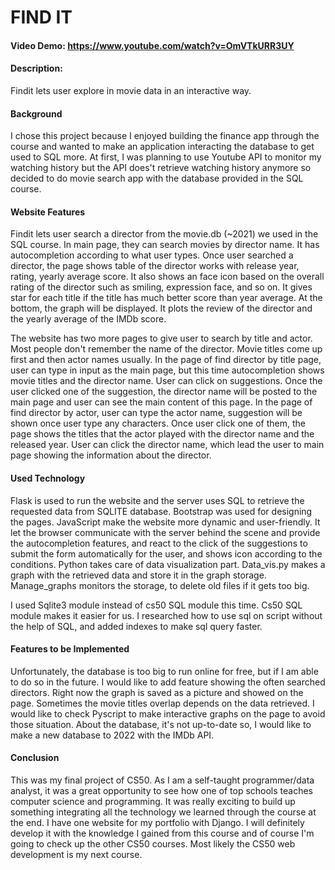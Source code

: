 # FIND IT
#### Video Demo:  https://www.youtube.com/watch?v=OmVTkURR3UY

#### Description:

Findit lets user explore in movie data in an interactive way.

#### Background

I chose this project because I enjoyed building the finance app through the course and wanted to make an application interacting the database to get used to SQL more. At first, I was planning to use Youtube API to monitor my watching history but the API does't retrieve watching history anymore so decided to do movie search app with the database provided in the SQL course.

#### Website Features

Findit lets user search a director from the movie.db (~2021) we used in the SQL course. In main page, they can search movies by director name. It has autocompletion according to what user types. Once user searched a director, the page shows table of the director works with release year, rating, yearly average score. It also shows an face icon based on the overall rating of the director such as smiling, expression face, and so on. It gives star for each title if the title has much better score than year average. At the bottom, the graph will be displayed. It plots the review of the director and the yearly average of the IMDb score.

The website has two more pages to give user to search by title and actor. Most people don't remember the name of the director. Movie titles come up first and then actor names usually. In the page of find director by title page, user can type in input as the main page, but this time autocompletion shows movie titles and the director name. User can click on suggestions. Once the user clicked one of the suggestion, the director name will be posted to the main page and user can see the main content of this page. In the page of find director by actor,
user can type the actor name, suggestion will be shown once user type any characters. Once user click one of them, the page shows the titles that the actor played with the director name and the released year. User can click the director name, which lead the user to main page showing the information about the director.


#### Used Technology

Flask is used to run the website and the server uses SQL to retrieve the requested data from SQLITE database. Bootstrap was used for designing the pages. JavaScript make the website more dynamic and user-friendly. It let the browser communicate with the server behind the scene and provide the autocompletion features, and react to the click of the suggestions to submit the form automatically for the user, and shows icon according to the conditions. Python takes care of data visualization part. Data_vis.py makes a graph with the retrieved data and store it in the graph storage. Manage_graphs monitors the storage, to delete old files if it gets too big.

I used Sqlite3 module instead of cs50 SQL module this time. Cs50 SQL module makes it easier for us. I researched how to use sql on script without the help of SQL, and added indexes to make sql query faster.

#### Features to be Implemented

Unfortunately, the database is too big to run online for free, but if I am able to do so in the future. I would like to add feature showing the often searched directors. Right now the graph is saved as a picture and showed on the page. Sometimes the movie titles overlap depends on the data retrieved. I would like to check Pyscript to make interactive graphs on the page to avoid those situation. About the database, it's not up-to-date so, I would like to make a new database to 2022 with the IMDb API.

#### Conclusion

This was my final project of CS50. As I am a self-taught programmer/data analyst, it was a great opportunity to see how one of top schools teaches computer science and programming. It was really exciting to build up something integrating all the technology we learned through the course at the end. I have one website for my portfolio with Django. I will definitely develop it with the knowledge I gained from this course and of course I'm going to check up the other CS50 courses. Most likely the CS50 web development is my next course.

